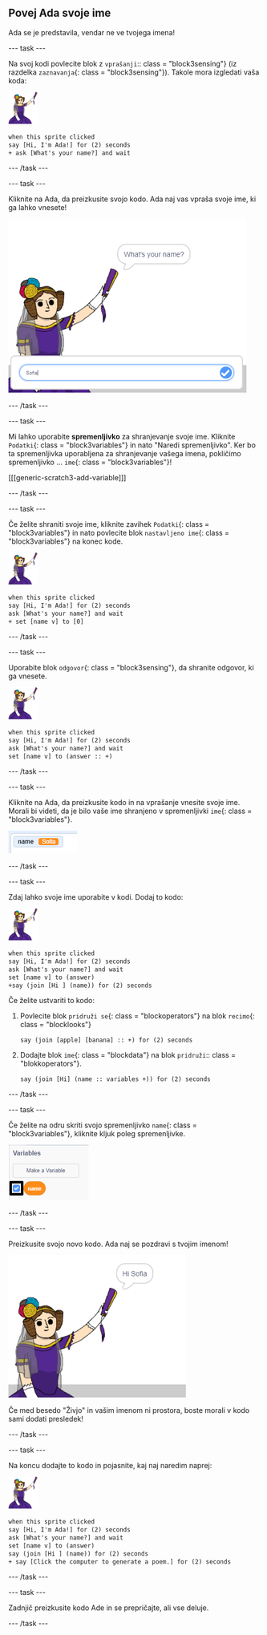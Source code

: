 ## Povej Ada svoje ime

Ada se je predstavila, vendar ne ve tvojega imena!

\--- task \---

Na svoj kodi povlecite blok z `vprašanji`:: class = "block3sensing"} (iz razdelka `zaznavanja`{: class = "block3sensing"}). Takole mora izgledati vaša koda:

![ada sprite](images/ada-sprite.png)

```blocks3
when this sprite clicked
say [Hi, I'm Ada!] for (2) seconds
+ ask [What's your name?] and wait
```

\--- /task \---

\--- task \---

Kliknite na Ada, da preizkusite svojo kodo. Ada naj vas vpraša svoje ime, ki ga lahko vnesete!

![ada sprite sprašuje, kako je tvoje ime](images/poetry-input.png)

\--- /task \---

\--- task \---

Mi lahko uporabite **spremenljivko** za shranjevanje svoje ime. Kliknite `Podatki`{: class = "block3variables"} in nato "Naredi spremenljivko". Ker bo ta spremenljivka uporabljena za shranjevanje vašega imena, pokličimo spremenljivko ... `ime`{: class = "block3variables"}!

[[[generic-scratch3-add-variable]]]

\--- /task \---

\--- task \---

Če želite shraniti svoje ime, kliknite zavihek `Podatki`{: class = "block3variables"} in nato povlecite blok `nastavljeno ime`{: class = "block3variables"} na konec kode.

![ada sprite](images/ada-sprite.png)

```blocks3
when this sprite clicked
say [Hi, I'm Ada!] for (2) seconds
ask [What's your name?] and wait
+ set [name v] to [0]
```

\--- /task \---

\--- task \---

Uporabite blok `odgovor`{: class = "block3sensing"}, da shranite odgovor, ki ga vnesete.

![ada sprite](images/ada-sprite.png)

```blocks3
when this sprite clicked
say [Hi, I'm Ada!] for (2) seconds
ask [What's your name?] and wait
set [name v] to (answer :: +)
```

\--- /task \---

\--- task \---

Kliknite na Ada, da preizkusite kodo in na vprašanje vnesite svoje ime. Morali bi videti, da je bilo vaše ime shranjeno v spremenljivki `ime`{: class = "block3variables"}.

![posnetek zaslona](images/poetry-name-test.png)

\--- /task \---

\--- task \---

Zdaj lahko svoje ime uporabite v kodi. Dodaj to kodo:

![ada sprite](images/ada-sprite.png)

```blocks3
when this sprite clicked
say [Hi, I'm Ada!] for (2) seconds
ask [What's your name?] and wait
set [name v] to (answer)
+say (join [Hi ] (name)) for (2) seconds 
```

Če želite ustvariti to kodo:

1. Povlecite blok `pridruži se`{: class = "blockoperators"} na blok `recimo`{: class = "blocklooks"}
    
    ```blocks3
    say (join [apple] [banana] :: +) for (2) seconds
    ```

2. Dodajte blok `ime`{: class = "blockdata"} na blok `pridruži`:: class = "blokkoperators"}.
    
    ```blocks3
    say (join [Hi] (name :: variables +)) for (2) seconds
    ```

\--- /task \---

\--- task \---

Če želite na odru skriti svojo spremenljivko `name`{: class = "block3variables"}, kliknite kljuk poleg spremenljivke.

![oznaka spremenljivke imena](images/poetry-tick-annotated.png)

\--- /task \---

\--- task \---

Preizkusite svojo novo kodo. Ada naj se pozdravi s tvojim imenom!

![posnetek zaslona](images/poetry-name-test2.png)

Če med besedo "Živjo" in vašim imenom ni prostora, boste morali v kodo sami dodati presledek!

\--- /task \---

\--- task \---

Na koncu dodajte to kodo in pojasnite, kaj naj naredim naprej:

![ada sprite](images/ada-sprite.png)

```blocks3
when this sprite clicked
say [Hi, I'm Ada!] for (2) seconds
ask [What's your name?] and wait
set [name v] to (answer)
say (join [Hi ] (name)) for (2) seconds 
+ say [Click the computer to generate a poem.] for (2) seconds 
```

\--- /task \---

\--- task \---

Zadnjič preizkusite kodo Ade in se prepričajte, ali vse deluje.

\--- /task \---